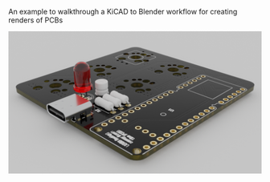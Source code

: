 An example to walkthrough a KiCAD to Blender workflow for creating renders of PCBs

![Final Image](final-image.png)
